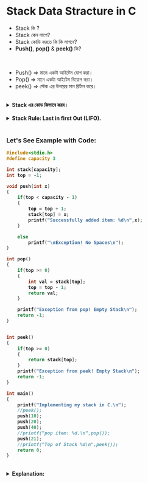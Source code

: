 # Stack Data Stracture in C

- Stack কি ?
- Stack কেন লাগে?
- Stack কোডি করতে কি কি লাগবে?
- **Push()**, **pop()** & **peek()** কি?

<br>

- Push() => মানে একটা আইটেম যোগ করা।
- Pop() => মানে একটা আইটেম বিয়োগ করা।
- peek() => স্টেক এর উপরের মান রির্টান করে।

<br>

<details>
<summary><strong>Stack এর কোড কিভাবে করব।<strong></summary>
    
- একটা Array বা List নিবো, যেটাকে আমরা stack হিসেবে চিন্তা করব।

</details>

<br>

<details>
<summary><strong>Stack Rule: Last in first Out (LIFO).</strong></summary>

- push(item): put items on top of the stack
- pop(): Remove one item from top of the stack
- peek(): Returns the value of top item in the stack

</details>

<br>

### Let's See Example with Code:

```c
#include<stdio.h>
#define capacity 3

int stack[capacity];
int top = -1;

void push(int x)
{
    if(top < capacity - 1)
    {
        top = top + 1;
        stack[top] = x;
        printf("Successfully added item: %d\n",x);
    }

    else
        printf("\nException! No Spaces\n");
}

int pop()
{
    if(top >= 0)
    {
        int val = stack[top];
        top = top - 1;
        return val;
    }

    printf("Exception from pop! Empty Stack\n");
    return -1;
}


int peek()
{
    if(top >= 0)
    {
        return stack[top];
    }
    printf("Exception from peek! Empty Stack\n");
    return -1;
}

int main()
{
    printf("Implementing my stack in C.\n");
    //peek();
    push(10);
    push(20);
    push(40);
    //printf("pop item: %d.\n",pop());
    push(21);
    //printf("Top of Stack %d\n",peek());
    return 0;
}
```

<br>

<details>
<summary>Explanation:</summary>

<br>

### [1] Stack Setup

```c
#define MAX 3
int stack[MAX]; // Array to hold stack elements
int top = -1;   // Index of the top element (starts empty)
```

- `MAX`: The size of the stack.
- `stack[]`: Where we store our data.
- `top`: Tells us the position of the current top. Starts at -1 (empty stack).

<br>
<br>

### [2] push() -> Add Element to stack

```c
void push(int x)
{
    if(top == Max - 1)
    printf("Stack Overflow.\n");

    else{
        top = top + 1; // top++
        stack[top] = x;
        printf("%d pushed to stack.\n",x);
    }
}
```

- Check if the stack is full.
- If not full, moves `top` up and stroes `value` there.

<br>
<br>

### [3] pop() -> Remove element from stack

```c
int pop()
{
    if(top == -1)
    {
        printf("Stack overflow\n");
        return -1;
    }

    else{
        int val = stack[top];
        top = top - 1; // top --
        printf("%d popped from stack\n",val);
        return val;
    }
}
```

- Checks if the stack is empty.
- If not, gets the top value, decreases `top`, and returns the value.

<br>
<br>

### [4] peek() -> See the top value (without removing)

```c
int peek()
{
    if(top == -1)
    {
        printf("Stack is empty.\n");
        return -1;
    }

    else{
        return stack[top];
    }
}
```

- Shows the top value of the stack but does not remove it.


<br>
<br>

### [5] Main() -> Testing all functions

```c
int main() {
    push(10);
    push(20);
    push(30);
    
    printf("Top element is %d\n", peek()); // Should be 30
    
    pop(); // Removes 30
    pop(); // Removes 20
    
    printf("Top element is %d\n", peek()); // Should be 10
    
    return 0;
}
```

---

## [1] If we use `int stack[3];`. What issue will be happend?

- What This means:
    - `stack[3]` -> Creates an array that can hold 3 items.
    - `top = -1` -> Tell us the stack is currently empty.

<br>

- **What Issues Might Happen Late**
    - If you don't write `push()` & `pop()` functions properly, you might face these issues:

<br>
<br>

### [2] Stack Overflow

if you try to push more then 3 elements:

```c
push(4); // if top >= 9, stack[10] will overflow (array out of bounds)
```

- **Problem:** Writing to memory beyond the array (undefined behavior).

<br>

**solution:** Check this in your push function:

```c
if(top == 2)
{
    printf("Stack Overflow.\n");
}
```

<br>
<br>

### [4] Stack Underflow

- if you pop when the stack is empty (i.e., top == -1):

```c
pop(); // nothing to pop
```

- **Problem:** Reading from invalid memory.

<br>

- **Solution:** Add a Check

```c
if (top == -1)
{
    printf("Stack Underflow.\n");
}
```

<br>
<br>

### [5] Accessing uninitialized memory

- If you print or `stack[top]` without pushing any data first:

```c
printf("%d",stack[top]); // top = -1 -> invalid
```

- **Problem:** You are reading from a wrong memory index.

</details>